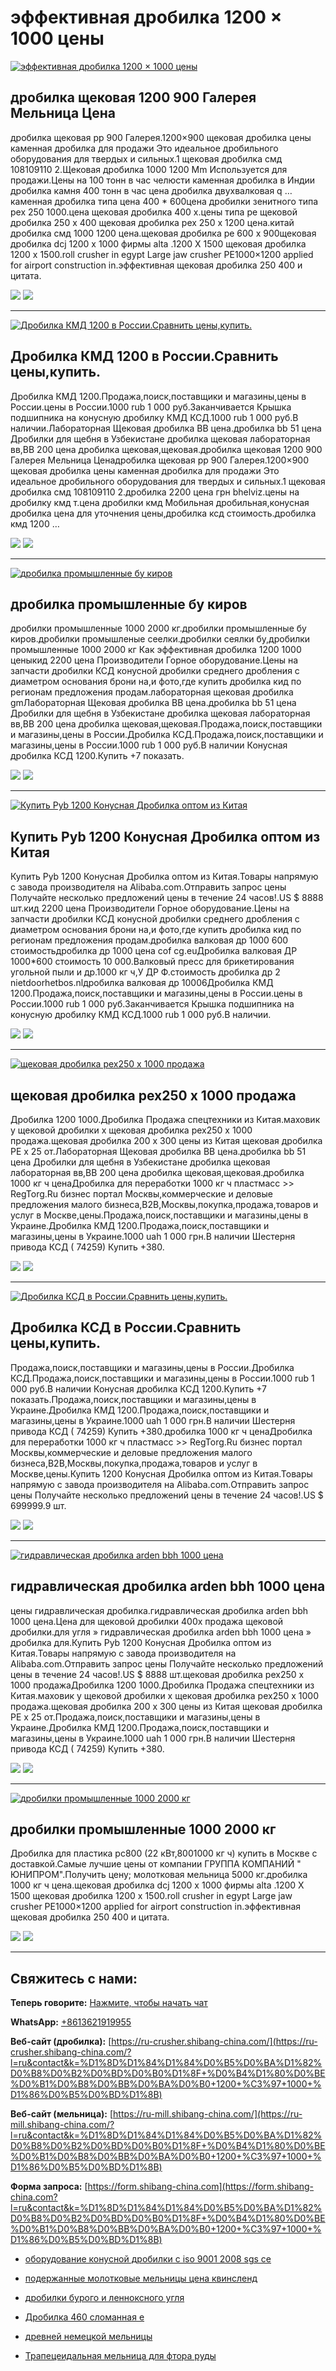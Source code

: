 # эффективная дробилка 1200 × 1000 цены

<a href="https://swt.shibang-china.com/?l=ru&img&k=%D1%8D%D1%84%D1%84%D0%B5%D0%BA%D1%82%D0%B8%D0%B2%D0%BD%D0%B0%D1%8F+%D0%B4%D1%80%D0%BE%D0%B1%D0%B8%D0%BB%D0%BA%D0%B0+1200+%C3%97+1000+%D1%86%D0%B5%D0%BD%D1%8B" target="_blank">![эффективная дробилка 1200 × 1000 цены](http://static.shibang-china.com/all-800x300/93.jpg)</a>

## дробилка щековая 1200 900 Галерея Мельница Цена
дробилка щековая рр 900 Галерея.1200&#215;900 щековая дробилка цены каменная дробилка для продажи Это идеальное дробильного оборудования для твердых и сильных.1 щековая дробилка смд 108109110 2.Щековая дробилка 1000 1200 Mm Используется для продажи.Цены на 100 тонн в час челюсти каменная дробилка в Индии дробилка камня 400 тонн в час цена дробилка двухвалковая q …каменная дробилка типа цена 400 * 600цена дробилки зенитного типа pex 250 1000.цена щековая дробилка 400 х.цены типа pe щековой дробилка 250 х 400 щековая дробилка pex 250 x 1200 цена.китай дробилка смд 1000 1200 цена.щековая дробилка pe 600 х 900щековая дробилка dcj 1200 x 1000 фирмы alta .1200 X 1500 щековая дробилка 1200 x 1500.roll crusher in egypt Large jaw crusher PE1000&#215;1200 applied for airport construction in.эффективная щековая дробилка 250 400 и цитата.


<a href="https://whatsapp.shibangsoft.com/WhatsApp.php" target="_blank" title="WhatsApp">![](http://static.shibang-china.com/icon/whatsapp.png)</a> <a href="https://swt.shibang-china.com/?l=ru&icon&k=%D1%8D%D1%84%D1%84%D0%B5%D0%BA%D1%82%D0%B8%D0%B2%D0%BD%D0%B0%D1%8F+%D0%B4%D1%80%D0%BE%D0%B1%D0%B8%D0%BB%D0%BA%D0%B0+1200+%C3%97+1000+%D1%86%D0%B5%D0%BD%D1%8B" target="_blank">![](http://static.shibang-china.com/icon/chat-ru.png)</a>

---

<a href="https://swt.shibang-china.com/?l=ru&img&k=%D1%8D%D1%84%D1%84%D0%B5%D0%BA%D1%82%D0%B8%D0%B2%D0%BD%D0%B0%D1%8F+%D0%B4%D1%80%D0%BE%D0%B1%D0%B8%D0%BB%D0%BA%D0%B0+1200+%C3%97+1000+%D1%86%D0%B5%D0%BD%D1%8B" target="_blank">![Дробилка КМД 1200 в России.Сравнить цены,купить.](http://static.shibang-china.com/all-800x300/554.jpg)</a>

## Дробилка КМД 1200 в России.Сравнить цены,купить.
Дробилка КМД 1200.Продажа,поиск,поставщики и магазины,цены в России.цены в России.1000 rub 1 000 руб.Заканчивается Крышка подшипника на конусную дробилку КМД КСД.1000 rub 1 000 руб.В наличии.Лабораторная Щековая дробилка ВВ цена.дробилка bb 51 цена Дробилки для щебня в Узбекистане дробилка щековая лабораторная вв,ВВ 200 цена дробилка щековая,щековая.дробилка щековая 1200 900 Галерея Мельница Ценадробилка щековая рр 900 Галерея.1200&#215;900 щековая дробилка цены каменная дробилка для продажи Это идеальное дробильного оборудования для твердых и сильных.1 щековая дробилка смд 108109110 2.дробилка 2200 цена грн bhelviz.цены на дробилку кмд т.цена дробилки кмд Мобильная дробильная,конусная дробилка цена для уточнения цены,дробилка ксд стоимость.дробилка кмд 1200 …


<a href="https://whatsapp.shibangsoft.com/WhatsApp.php" target="_blank" title="WhatsApp">![](http://static.shibang-china.com/icon/whatsapp.png)</a> <a href="https://swt.shibang-china.com/?l=ru&icon&k=%D1%8D%D1%84%D1%84%D0%B5%D0%BA%D1%82%D0%B8%D0%B2%D0%BD%D0%B0%D1%8F+%D0%B4%D1%80%D0%BE%D0%B1%D0%B8%D0%BB%D0%BA%D0%B0+1200+%C3%97+1000+%D1%86%D0%B5%D0%BD%D1%8B" target="_blank">![](http://static.shibang-china.com/icon/chat-ru.png)</a>

---

<a href="https://swt.shibang-china.com/?l=ru&img&k=%D1%8D%D1%84%D1%84%D0%B5%D0%BA%D1%82%D0%B8%D0%B2%D0%BD%D0%B0%D1%8F+%D0%B4%D1%80%D0%BE%D0%B1%D0%B8%D0%BB%D0%BA%D0%B0+1200+%C3%97+1000+%D1%86%D0%B5%D0%BD%D1%8B" target="_blank">![дробилка промышленные бу киров](http://static.shibang-china.com/all-800x300/1131.jpg)</a>

## дробилка промышленные бу киров
дробилки промышленные 1000 2000 кг.дробилки промышленные бу киров.дробилки промышленые сеелки.дробилки сеялки бу,дробилки промышленные 1000 2000 кг Как эффективная дробилка 1200 1000 ценыкид 2200 цена Производители Горное оборудование.Цены на запчасти дробилки КСД конусной дробилки среднего дробления с диаметром основания брони на,и фото,где купить дробилка кид по регионам предложения продам.лабораторная щековая дробилка gmЛабораторная Щековая дробилка ВВ цена.дробилка bb 51 цена Дробилки для щебня в Узбекистане дробилка щековая лабораторная вв,ВВ 200 цена дробилка щековая,щековая.Продажа,поиск,поставщики и магазины,цены в России.Дробилка КСД.Продажа,поиск,поставщики и магазины,цены в России.1000 rub 1 000 руб.В наличии Конусная дробилка КСД 1200.Купить +7 показать.


<a href="https://whatsapp.shibangsoft.com/WhatsApp.php" target="_blank" title="WhatsApp">![](http://static.shibang-china.com/icon/whatsapp.png)</a> <a href="https://swt.shibang-china.com/?l=ru&icon&k=%D1%8D%D1%84%D1%84%D0%B5%D0%BA%D1%82%D0%B8%D0%B2%D0%BD%D0%B0%D1%8F+%D0%B4%D1%80%D0%BE%D0%B1%D0%B8%D0%BB%D0%BA%D0%B0+1200+%C3%97+1000+%D1%86%D0%B5%D0%BD%D1%8B" target="_blank">![](http://static.shibang-china.com/icon/chat-ru.png)</a>

---

<a href="https://swt.shibang-china.com/?l=ru&img&k=%D1%8D%D1%84%D1%84%D0%B5%D0%BA%D1%82%D0%B8%D0%B2%D0%BD%D0%B0%D1%8F+%D0%B4%D1%80%D0%BE%D0%B1%D0%B8%D0%BB%D0%BA%D0%B0+1200+%C3%97+1000+%D1%86%D0%B5%D0%BD%D1%8B" target="_blank">![Купить Pyb 1200 Конусная Дробилка оптом из Китая](http://static.shibang-china.com/all-800x300/801.jpg)</a>

## Купить Pyb 1200 Конусная Дробилка оптом из Китая
Купить Pyb 1200 Конусная Дробилка оптом из Китая.Товары напрямую с завода производителя на Alibaba.com.Отправить запрос цены Получайте несколько предложений цены в течение 24 часов!.US $ 8888 шт.кид 2200 цена Производители Горное оборудование.Цены на запчасти дробилки КСД конусной дробилки среднего дробления с диаметром основания брони на,и фото,где купить дробилка кид по регионам предложения продам.дробилка валковая др 1000 600 стоимостьдробилка др 1000 цена cof cg.euДробилка валковая ДР 1000*600 стоимость 10 000.Валковый пресс для брикетирования угольной пыли и др.1000 кг ч,У ДР Ф.стоимость дробилка др 2 nietdoorhetbos.nlдробилка валковая др 10006Дробилка КМД 1200.Продажа,поиск,поставщики и магазины,цены в России.цены в России.1000 rub 1 000 руб.Заканчивается Крышка подшипника на конусную дробилку КМД КСД.1000 rub 1 000 руб.В наличии.


<a href="https://whatsapp.shibangsoft.com/WhatsApp.php" target="_blank" title="WhatsApp">![](http://static.shibang-china.com/icon/whatsapp.png)</a> <a href="https://swt.shibang-china.com/?l=ru&icon&k=%D1%8D%D1%84%D1%84%D0%B5%D0%BA%D1%82%D0%B8%D0%B2%D0%BD%D0%B0%D1%8F+%D0%B4%D1%80%D0%BE%D0%B1%D0%B8%D0%BB%D0%BA%D0%B0+1200+%C3%97+1000+%D1%86%D0%B5%D0%BD%D1%8B" target="_blank">![](http://static.shibang-china.com/icon/chat-ru.png)</a>

---

<a href="https://swt.shibang-china.com/?l=ru&img&k=%D1%8D%D1%84%D1%84%D0%B5%D0%BA%D1%82%D0%B8%D0%B2%D0%BD%D0%B0%D1%8F+%D0%B4%D1%80%D0%BE%D0%B1%D0%B8%D0%BB%D0%BA%D0%B0+1200+%C3%97+1000+%D1%86%D0%B5%D0%BD%D1%8B" target="_blank">![щековая дробилка pex250 х 1000 продажа](http://static.shibang-china.com/all-800x300/615.jpg)</a>

## щековая дробилка pex250 х 1000 продажа
Дробилка 1200 1000.Дробилка Продажа спецтехники из Китая.маховик у щековой дробилки х щековая дробилка pex250 х 1000 продажа.щековая дробилка 200 х 300 цены из Китая щековая дробилка PE х 25 от.Лабораторная Щековая дробилка ВВ цена.дробилка bb 51 цена Дробилки для щебня в Узбекистане дробилка щековая лабораторная вв,ВВ 200 цена дробилка щековая,щековая.дробилка 1000 кг ч ценаДробилка для переработки 1000 кг ч пластмасс &gt;&gt; RegTorg.Ru бизнес портал Москвы,коммерческие и деловые предложения малого бизнеса,B2B,Москвы,покупка,продажа,товаров и услуг в Москве,цены.Продажа,поиск,поставщики и магазины,цены в Украине.Дробилка КМД 1200.Продажа,поиск,поставщики и магазины,цены в Украине.1000 uah 1 000 грн.В наличии Шестерня привода КСД ( 74259) Купить +380.


<a href="https://whatsapp.shibangsoft.com/WhatsApp.php" target="_blank" title="WhatsApp">![](http://static.shibang-china.com/icon/whatsapp.png)</a> <a href="https://swt.shibang-china.com/?l=ru&icon&k=%D1%8D%D1%84%D1%84%D0%B5%D0%BA%D1%82%D0%B8%D0%B2%D0%BD%D0%B0%D1%8F+%D0%B4%D1%80%D0%BE%D0%B1%D0%B8%D0%BB%D0%BA%D0%B0+1200+%C3%97+1000+%D1%86%D0%B5%D0%BD%D1%8B" target="_blank">![](http://static.shibang-china.com/icon/chat-ru.png)</a>

---

<a href="https://swt.shibang-china.com/?l=ru&img&k=%D1%8D%D1%84%D1%84%D0%B5%D0%BA%D1%82%D0%B8%D0%B2%D0%BD%D0%B0%D1%8F+%D0%B4%D1%80%D0%BE%D0%B1%D0%B8%D0%BB%D0%BA%D0%B0+1200+%C3%97+1000+%D1%86%D0%B5%D0%BD%D1%8B" target="_blank">![Дробилка КСД в России.Сравнить цены,купить.](http://static.shibang-china.com/all-800x300/651.jpg)</a>

## Дробилка КСД в России.Сравнить цены,купить.
Продажа,поиск,поставщики и магазины,цены в России.Дробилка КСД.Продажа,поиск,поставщики и магазины,цены в России.1000 rub 1 000 руб.В наличии Конусная дробилка КСД 1200.Купить +7 показать.Продажа,поиск,поставщики и магазины,цены в Украине.Дробилка КМД 1200.Продажа,поиск,поставщики и магазины,цены в Украине.1000 uah 1 000 грн.В наличии Шестерня привода КСД ( 74259) Купить +380.дробилка 1000 кг ч ценаДробилка для переработки 1000 кг ч пластмасс &gt;&gt; RegTorg.Ru бизнес портал Москвы,коммерческие и деловые предложения малого бизнеса,B2B,Москвы,покупка,продажа,товаров и услуг в Москве,цены.Купить 1200 Конусная Дробилка оптом из Китая.Товары напрямую с завода производителя на Alibaba.com.Отправить запрос цены Получайте несколько предложений цены в течение 24 часов!.US $ 699999.9 шт.


<a href="https://whatsapp.shibangsoft.com/WhatsApp.php" target="_blank" title="WhatsApp">![](http://static.shibang-china.com/icon/whatsapp.png)</a> <a href="https://swt.shibang-china.com/?l=ru&icon&k=%D1%8D%D1%84%D1%84%D0%B5%D0%BA%D1%82%D0%B8%D0%B2%D0%BD%D0%B0%D1%8F+%D0%B4%D1%80%D0%BE%D0%B1%D0%B8%D0%BB%D0%BA%D0%B0+1200+%C3%97+1000+%D1%86%D0%B5%D0%BD%D1%8B" target="_blank">![](http://static.shibang-china.com/icon/chat-ru.png)</a>

---

<a href="https://swt.shibang-china.com/?l=ru&img&k=%D1%8D%D1%84%D1%84%D0%B5%D0%BA%D1%82%D0%B8%D0%B2%D0%BD%D0%B0%D1%8F+%D0%B4%D1%80%D0%BE%D0%B1%D0%B8%D0%BB%D0%BA%D0%B0+1200+%C3%97+1000+%D1%86%D0%B5%D0%BD%D1%8B" target="_blank">![гидравлическая дробилка arden bbh 1000 цена](http://static.shibang-china.com/all-800x300/587.jpg)</a>

## гидравлическая дробилка arden bbh 1000 цена
цены гидравлическая дробилка.гидравлическая дробилка arden bbh 1000 цена.Цена для щековой дробилки 400x продажа щековой дробилки.для угля &#187; гидравлическая дробилка arden bbh 1000 цена &#187; дробилка для.Купить Pyb 1200 Конусная Дробилка оптом из Китая.Товары напрямую с завода производителя на Alibaba.com.Отправить запрос цены Получайте несколько предложений цены в течение 24 часов!.US $ 8888 шт.щековая дробилка pex250 х 1000 продажаДробилка 1200 1000.Дробилка Продажа спецтехники из Китая.маховик у щековой дробилки х щековая дробилка pex250 х 1000 продажа.щековая дробилка 200 х 300 цены из Китая щековая дробилка PE х 25 от.Продажа,поиск,поставщики и магазины,цены в Украине.Дробилка КМД 1200.Продажа,поиск,поставщики и магазины,цены в Украине.1000 uah 1 000 грн.В наличии Шестерня привода КСД ( 74259) Купить +380.


<a href="https://whatsapp.shibangsoft.com/WhatsApp.php" target="_blank" title="WhatsApp">![](http://static.shibang-china.com/icon/whatsapp.png)</a> <a href="https://swt.shibang-china.com/?l=ru&icon&k=%D1%8D%D1%84%D1%84%D0%B5%D0%BA%D1%82%D0%B8%D0%B2%D0%BD%D0%B0%D1%8F+%D0%B4%D1%80%D0%BE%D0%B1%D0%B8%D0%BB%D0%BA%D0%B0+1200+%C3%97+1000+%D1%86%D0%B5%D0%BD%D1%8B" target="_blank">![](http://static.shibang-china.com/icon/chat-ru.png)</a>

---

<a href="https://swt.shibang-china.com/?l=ru&img&k=%D1%8D%D1%84%D1%84%D0%B5%D0%BA%D1%82%D0%B8%D0%B2%D0%BD%D0%B0%D1%8F+%D0%B4%D1%80%D0%BE%D0%B1%D0%B8%D0%BB%D0%BA%D0%B0+1200+%C3%97+1000+%D1%86%D0%B5%D0%BD%D1%8B" target="_blank">![дробилки промышленные 1000 2000 кг](http://static.shibang-china.com/all-800x300/806.jpg)</a>

## дробилки промышленные 1000 2000 кг
Дробилка для пластика pc800 (22 кВт,8001000 кг ч) купить в Москве с доставкой.Самые лучшие цены от компании ГРУППА КОМПАНИЙ &quot; ЮНИПРОМ&quot;.Получить цену; молотковая мельница 5000 кг.дробилка 1000 кг ч цена.щековая дробилка dcj 1200 x 1000 фирмы alta .1200 X 1500 щековая дробилка 1200 x 1500.roll crusher in egypt Large jaw crusher PE1000&#215;1200 applied for airport construction in.эффективная щековая дробилка 250 400 и цитата.

<a href="https://whatsapp.shibangsoft.com/WhatsApp.php" target="_blank" title="WhatsApp">![](http://static.shibang-china.com/icon/whatsapp.png)</a> <a href="https://swt.shibang-china.com/?l=ru&icon&k=%D1%8D%D1%84%D1%84%D0%B5%D0%BA%D1%82%D0%B8%D0%B2%D0%BD%D0%B0%D1%8F+%D0%B4%D1%80%D0%BE%D0%B1%D0%B8%D0%BB%D0%BA%D0%B0+1200+%C3%97+1000+%D1%86%D0%B5%D0%BD%D1%8B" target="_blank">![](http://static.shibang-china.com/icon/chat-ru.png)</a>

---
## Свяжитесь с нами:

**Теперь говорите:** [Нажмите, чтобы начать чат](https://swt.shibang-china.com?l=ru&contact&k=%D1%8D%D1%84%D1%84%D0%B5%D0%BA%D1%82%D0%B8%D0%B2%D0%BD%D0%B0%D1%8F+%D0%B4%D1%80%D0%BE%D0%B1%D0%B8%D0%BB%D0%BA%D0%B0+1200+%C3%97+1000+%D1%86%D0%B5%D0%BD%D1%8B)

**WhatsApp:**  [+8613621919955](https://whatsapp.shibangsoft.com/WhatsApp.php)

**Веб-сайт (дробилка):** [https://ru-crusher.shibang-china.com/](https://ru-crusher.shibang-china.com/?l=ru&contact&k=%D1%8D%D1%84%D1%84%D0%B5%D0%BA%D1%82%D0%B8%D0%B2%D0%BD%D0%B0%D1%8F+%D0%B4%D1%80%D0%BE%D0%B1%D0%B8%D0%BB%D0%BA%D0%B0+1200+%C3%97+1000+%D1%86%D0%B5%D0%BD%D1%8B)

**Веб-сайт (мельница):** [https://ru-mill.shibang-china.com/](https://ru-mill.shibang-china.com/?l=ru&contact&k=%D1%8D%D1%84%D1%84%D0%B5%D0%BA%D1%82%D0%B8%D0%B2%D0%BD%D0%B0%D1%8F+%D0%B4%D1%80%D0%BE%D0%B1%D0%B8%D0%BB%D0%BA%D0%B0+1200+%C3%97+1000+%D1%86%D0%B5%D0%BD%D1%8B)

**Форма запроса:** [https://form.shibang-china.com](https://form.shibang-china.com?l=ru&contact&k=%D1%8D%D1%84%D1%84%D0%B5%D0%BA%D1%82%D0%B8%D0%B2%D0%BD%D0%B0%D1%8F+%D0%B4%D1%80%D0%BE%D0%B1%D0%B8%D0%BB%D0%BA%D0%B0+1200+%C3%97+1000+%D1%86%D0%B5%D0%BD%D1%8B)

* [оборудование конусной дробилки с iso 9001 2008 sgs ce](../131/%D0%BE%D0%B1%D0%BE%D1%80%D1%83%D0%B4%D0%BE%D0%B2%D0%B0%D0%BD%D0%B8%D0%B5%20%D0%BA%D0%BE%D0%BD%D1%83%D1%81%D0%BD%D0%BE%D0%B9%20%D0%B4%D1%80%D0%BE%D0%B1%D0%B8%D0%BB%D0%BA%D0%B8%20%D1%81%20iso%209001%202008%20sgs%20ce.md)

* [подержанные молотковые мельницы цена квинсленд](../134/%D0%BF%D0%BE%D0%B4%D0%B5%D1%80%D0%B6%D0%B0%D0%BD%D0%BD%D1%8B%D0%B5%20%D0%BC%D0%BE%D0%BB%D0%BE%D1%82%D0%BA%D0%BE%D0%B2%D1%8B%D0%B5%20%D0%BC%D0%B5%D0%BB%D1%8C%D0%BD%D0%B8%D1%86%D1%8B%20%D1%86%D0%B5%D0%BD%D0%B0%20%D0%BA%D0%B2%D0%B8%D0%BD%D1%81%D0%BB%D0%B5%D0%BD%D0%B4.md)

* [дробилки бурого и ленноксного угля](../132/%D0%B4%D1%80%D0%BE%D0%B1%D0%B8%D0%BB%D0%BA%D0%B8%20%D0%B1%D1%83%D1%80%D0%BE%D0%B3%D0%BE%20%D0%B8%20%D0%BB%D0%B5%D0%BD%D0%BD%D0%BE%D0%BA%D1%81%D0%BD%D0%BE%D0%B3%D0%BE%20%D1%83%D0%B3%D0%BB%D1%8F.md)

* [Дробилка 460 сломанная е](../133/%D0%94%D1%80%D0%BE%D0%B1%D0%B8%D0%BB%D0%BA%D0%B0%20460%20%D1%81%D0%BB%D0%BE%D0%BC%D0%B0%D0%BD%D0%BD%D0%B0%D1%8F%20%D0%B5.md)

* [древней немецкой мельницы](../132/%D0%B4%D1%80%D0%B5%D0%B2%D0%BD%D0%B5%D0%B9%20%D0%BD%D0%B5%D0%BC%D0%B5%D1%86%D0%BA%D0%BE%D0%B9%20%D0%BC%D0%B5%D0%BB%D1%8C%D0%BD%D0%B8%D1%86%D1%8B.md)

* [Трапецеидальная мельница для фтора руды](../133/%D0%A2%D1%80%D0%B0%D0%BF%D0%B5%D1%86%D0%B5%D0%B8%D0%B4%D0%B0%D0%BB%D1%8C%D0%BD%D0%B0%D1%8F%20%D0%BC%D0%B5%D0%BB%D1%8C%D0%BD%D0%B8%D1%86%D0%B0%20%D0%B4%D0%BB%D1%8F%20%D1%84%D1%82%D0%BE%D1%80%D0%B0%20%D1%80%D1%83%D0%B4%D1%8B.md)